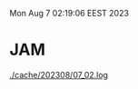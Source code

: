 Mon Aug  7 02:19:06 EEST 2023
# JAM
<a href='./cache/202308/07_02.log'>./cache/202308/07_02.log</a>
